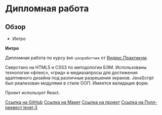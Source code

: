 # Дипломная работа

## Обзор
* Интро

**Интро**

Дипломная работа по курсу `Веб-разработчик` от [Яндекс.Практикум](https://praktikum.yandex.ru/).

Сверстано на HTML5 и CSS3 по методологии БЭМ. Использованы технологии «флекс», «грид» и медиазапросы для достижения адаптивного дизайна под различные разрешения экранов.
JavaScript был реализован модулями в стиле ООП.
Имеется валидация форм.

Проект использует React.

[Ссылка на GitHub](https://github.com/OkerLa97/movies-explorer-frontend)
[Ссылка на Макет](https://disk.yandex.ru/d/hT6dRoYK-FOgew)
[Ссылка на проект](https://oker97.nomoredomains.rocks)
[Ссылка на Пулл-реквест level-3](https://github.com/OkerLa97/movies-explorer-frontend/pull/2)
